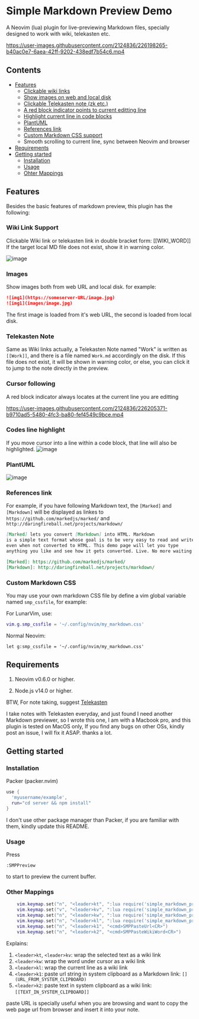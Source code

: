 # Simple Markdown Preview Demo

A Neovim (lua) plugin for live-previewing Markdown files,
specially designed to work with wiki, telekasten etc.

https://user-images.githubusercontent.com/2124836/226198265-b40ac0e7-6aea-42ff-9202-438edf7b54c6.mp4

## Contents

- [Features](#features)
  - [Clickable wiki links](#wiki-link-support)
  - [Show images on web and local disk](#images)
  - [Clickable Telekasten note (zk etc.)](#telekasten-note)
  - [A red block indicator points to current editting line](#cursor-following)
  - [Highlight current line in code blocks](#codes-line-highlight)
  - [PlantUML](#plantuml)
  - [References link](#references-link)
  - [Custom Markdown CSS support](#custom-markdown-css)
  - Smooth scrolling to current line, sync between Neovim and browser
- [Requirements](#requirements)
- [Getting started](#getting-started)
  - [Installation](#installation)
  - [Usage](#usage)
  - [Ohter Mappings](#other-mappings)

## Features

Besides the basic features of markdown preview, this plugin has the following:

### Wiki Link Support

Clickable Wiki link or telekasten link in double bracket form: \[\[WIKI_WORD]]
If the target local MD file does not exist, show it in warning color.

![image](https://user-images.githubusercontent.com/2124836/226204554-4d0bd902-553f-4742-987d-6c1aaf3427a8.png)

### Images

Show images both from web URL and local disk. for example:

```markdown
![img1](https://someserver-URL/image.jpg)
![img1](images/image.jpg)
```

The first image is loaded from it's web URL, the second is loaded from local disk.

### Telekasten Note

Same as Wiki links actually, a Telekasten Note named "Work" is written as `[[Work]]`,
and there is a file named `Work.md` accordingly on the disk.
If this file does not exist, it will be shown in warning color, or else, you can
click it to jump to the note directly in the preview.

### Cursor following

A red block indicator always locates at the current line you are editting

https://user-images.githubusercontent.com/2124836/226205371-b9710ad5-5480-4fc3-ba80-fef4549c9bce.mp4

### Codes line highlight

If you move cursor into a line within a code block, that line will also be highlighted.
![image](https://user-images.githubusercontent.com/2124836/226204837-fe3016c9-1b8b-476e-921a-f075764d27b3.png)

### PlantUML

![image](https://user-images.githubusercontent.com/2124836/226204621-2c3079b4-cf73-4da6-ad0e-be2b30efb819.png)

### References link

For example, if you have following Markdown text,
the `[Marked]` and `[Markdown]` will be displayed as
linkes to `https://github.com/markedjs/marked/` and `http://daringfireball.net/projects/markdown/`

```markdown
[Marked] lets you convert [Markdown] into HTML. Markdown
is a simple text format whose goal is to be very easy to read and write,
even when not converted to HTML. This demo page will let you type
anything you like and see how it gets converted. Live. No more waiting around.

[Marked]: https://github.com/markedjs/marked/
[Markdown]: http://daringfireball.net/projects/markdown/
```

### Custom Markdown CSS

You may use your own markdown CSS file by define a vim global variable
named `smp_cssfile`, for example:

For LunarVim, use:

```lua
vim.g.smp_cssfile = '~/.config/nvim/my_markdown.css'
```

Normal Neovim:

```vim
let g:smp_cssfile = '~/.config/nvim/my_markdown.css'
```

## Requirements

1. Neovim v0.6.0 or higher.

2. Node.js v14.0 or higher.

BTW, For note taking, suggest [Telekasten](https://github.com/renerocksai/telekasten.nvim)

I take notes with Telekasten everyday, and just found I need another Markdown
previewer, so I wrote this one,
I am with a Macbook pro, and this plugin is tested on MacOS only,
If you find any bugs on other OSs, kindly post an issue,
I will fix it ASAP. thanks a lot.

## Getting started

### Installation

Packer (packer.nvim)

```lua
use {
  'myusername/example', 
  run="cd server && npm install"
}
```

I don't use other package manager than Packer, if you are familiar with them,
kindly update this README.

### Usage

Press

`:SMPPreview`

to start to preview the current buffer.

### Other Mappings

```lua
    vim.keymap.set("n", "<leader>kt", ":lua require('simple_markdown_preview').wrapwiki_visual()<CR>")
    vim.keymap.set("v", "<leader>kv", ":lua require('simple_markdown_preview').wrapwiki_visual()<CR>")
    vim.keymap.set("n", "<leader>kw", ":lua require('simple_markdown_preview').wrapwiki_word()<CR>")
    vim.keymap.set("n", "<leader>kl", ":lua require('simple_markdown_preview').wrapwiki_line()<CR>")
    vim.keymap.set("n", "<leader>k1", "<cmd>SMPPasteUrl<CR>")
    vim.keymap.set("n", "<leader>k2", "<cmd>SMPPasteWikiWord<CR>")
```

Explains:
1. `<leader>kt`, `<leader>kv`: wrap the selected text as a wiki link
2. `<leader>kw`: wrap the word under cursor as a wiki link
3. `<leader>kl`: wrap the current line as a wiki link
4. `<leader>k1`: paste url string in system clipboard as a Markdown link: `[](URL_FROM_SYSTEM_CLIPBOARD)`
5. `<leader>k2`: paste text in system clipboard as a wiki link: `[[TEXT_IN_SYSTEM_CLIPBOARD]]`


paste URL is specially useful when you are browsing and want to copy the
web page url from browser and insert it into your note.
